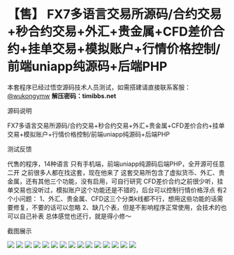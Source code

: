 # 【售】 FX7多语言交易所源码/合约交易+秒合约交易+外汇+贵金属+CFD差价合约+挂单交易+模拟账户+行情价格控制/前端uniapp纯源码+后端PHP

本套程序已经过悟空源码技术人员测试，如需搭建请直接联系客服：[@wukongymw](http://t.me/wukongymw)
**解压密码：timibbs.net**

源码说明

FX7多语言交易所源码/合约交易+秒合约交易+外汇+贵金属+CFD差价合约+挂单交易+模拟账户+行情价格控制/前端uniapp纯源码+后端PHP

测试反馈

代售的程序，14种语言
只有手机端，前端uniapp纯源码后端PHP，全开源可任意二开
之前很多人都在找这套，现在他来了
这套交易所包含了虚拟货币、外汇、贵金属，还有其他三个功能，没有启用，可自行研究
CFD差价合约之前很少听，挂单交易也没听过，模拟账户这个功能还是不错的，后台可以控制行情价格浮点
有2个小问题：
1、外汇、贵金属、CFD这三个分类k线都不行，想用这些功能的话需要修复，不要的话可以忽略
2、缺几个表，但是不影响程序正常使用，会技术的也可以自己补表
总体感觉也还行，就是得小修～

截图展示

[![](https://wukongymw.com/wp-content/uploads/2024/05/ded5973e70d533e.png)](https://wukongymw.com/wp-content/uploads/2024/05/ded5973e70d533e.png)
[![](https://wukongymw.com/wp-content/uploads/2024/05/f75edb11cf35b59.png)](https://wukongymw.com/wp-content/uploads/2024/05/f75edb11cf35b59.png)
[![](https://wukongymw.com/wp-content/uploads/2024/05/5bf3f044cd3f806.png)](https://wukongymw.com/wp-content/uploads/2024/05/5bf3f044cd3f806.png)
[![](https://wukongymw.com/wp-content/uploads/2024/05/9193e4b150dec96.png)](https://wukongymw.com/wp-content/uploads/2024/05/9193e4b150dec96.png)
[![](https://wukongymw.com/wp-content/uploads/2024/05/3cea0701e39ef45.png)](https://wukongymw.com/wp-content/uploads/2024/05/3cea0701e39ef45.png)
[![](https://wukongymw.com/wp-content/uploads/2024/05/f4cf9d5e8d23ded.png)](https://wukongymw.com/wp-content/uploads/2024/05/f4cf9d5e8d23ded.png)
[![](https://wukongymw.com/wp-content/uploads/2024/05/e2d0fd2ff78abae.png)](https://wukongymw.com/wp-content/uploads/2024/05/e2d0fd2ff78abae.png)
[![](https://wukongymw.com/wp-content/uploads/2024/05/fbec52ea74bd8ad.png)](https://wukongymw.com/wp-content/uploads/2024/05/fbec52ea74bd8ad.png)
[![](https://wukongymw.com/wp-content/uploads/2024/05/8940e60d0a35e81.png)](https://wukongymw.com/wp-content/uploads/2024/05/8940e60d0a35e81.png)
[![](https://wukongymw.com/wp-content/uploads/2024/05/4fb2b4ebc47c877.png)](https://wukongymw.com/wp-content/uploads/2024/05/4fb2b4ebc47c877.png)
[![](https://wukongymw.com/wp-content/uploads/2024/05/eb19d3732679b22.png)](https://wukongymw.com/wp-content/uploads/2024/05/eb19d3732679b22.png)
[![](https://wukongymw.com/wp-content/uploads/2024/05/71c329cf72c40ab.png)](https://wukongymw.com/wp-content/uploads/2024/05/71c329cf72c40ab.png)
[![](https://wukongymw.com/wp-content/uploads/2024/05/3b784d8af66281a.png)](https://wukongymw.com/wp-content/uploads/2024/05/3b784d8af66281a.png)
[![](https://wukongymw.com/wp-content/uploads/2024/05/949d30c15b90eb4.png)](https://wukongymw.com/wp-content/uploads/2024/05/949d30c15b90eb4.png)
[![](https://wukongymw.com/wp-content/uploads/2024/05/36719aae7f88ba9.png)](https://wukongymw.com/wp-content/uploads/2024/05/36719aae7f88ba9.png)
